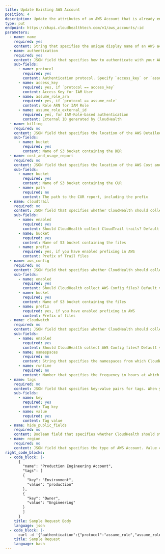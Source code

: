 ```yaml
---
title: Update Existing AWS Account
position: 4
description: Update the attributes of an AWS Account that is already enabled in the CloudHealth Platform.
type: put
endpoint: https://chapi.cloudhealthtech.com/v1/aws_accounts/:id
parameters:
  - name: name
    required: yes
    content: String that specifies the unique display name of an AWS account.
  - name: authentication
    required: yes
    content: JSON field that specifies how to authenticate with your AWS accounts. Use IAM Role (recommended) or IAM User (less secure) to authenticate.
    sub-fields:
      - name: protocol
        required: yes
        content: Authentication protocol. Specify `access_key` or `assume_role`
      - name: access_key
        required: yes, if `protocol == access_key`
        content: Access Key for IAM User
      - name: assume_role_arn
        required: yes, if `protocol == assume_role`
        content: Role ARN for IAM Role
      - name: assume_role_external_id
        required: yes, for IAM-Role-based authentication
        content: External ID generated by CloudHealth
  - name: billing
    required: no
    content: JSON field that specifies the location of the AWS Detailed Billing Record (DBR)
    sub-fields:
      - name: bucket
        required: yes
        content: Name of S3 bucket containing the DBR
  - name: cost_and_usage_report
    required: no
    content: JSON field that specifies the location of the AWS Cost and Usage Report (CUR).
    sub-fields:
      - name: bucket
        required: yes
        content: Name of S3 bucket containing the CUR
      - name: path
        required: no
        content: The path to the CUR report, including the prefix
  - name: cloudtrail
    required: no
    content: JSON field that specifies whether CloudHealth should collect CloudTrail Trails and the location of Trail files.
    sub-fields:
      - name: enabled
        required: yes
        content: Should CloudHealth collect CloudTrail trails? Default value is `False`
      - name: bucket
        required: yes
        content: Name of S3 bucket containing the files
      - name: prefix
        required: yes, if you have enabled prefixing in AWS
        content: Prefix of Trail files
  - name: aws_config
    required: no
    content: JSON field that specifies whether CloudHealth should collect AWS Config files and the location of the files.
    sub-fields:
      - name: enabled
        required: yes
        content: Should CloudHealth collect AWS Config files? Default value is `False`
      - name: bucket
        required: yes
        content: Name of S3 bucket containing the files
      - name: prefix
        required: yes, if you have enabled prefixing in AWS
        content: Prefix of files
  - name: cloudwatch
    required: no
    content: JSON field that specifies whether CloudHealth should collect CloudWatch data.
    sub-fields:
      - name: enabled
        required: yes
        content: Should CloudHealth collect AWS Config files? Default value is `True`
      - name: namespaces
        required: no
        content: String that specifies the namespaces from which CloudWatch data should be gathered. Value can be `CWAgent`, `System/Linux`, `System/Windows`, or a comma-separated list of two or more of these values. Default value is an empty string.
      - name: runtime
        required: no
        content: Number that specifies the frequency in hours at which CloudHealth should gather CloudWatch data. Default value is `1`. Value can be `1` or `24`.
  - name: tags
    required: no
    content: JSON field that specifies key-value pairs for tags. When you use this field, The API restricts queries to AWS accounts that are tagged with these key-value pairs.
    sub-fields:
      - name: key
        required: yes
        content: Tag key
      - name: value
        required: yes
        content: Tag value
  - name: hide_public_fields
    required: no
    content: Boolean field that specifies whether CloudHealth should store public DNS and IP. Default value is `True`
  - name: region
    required: no
    content: JSON field that specifies the type of AWS Account. Value can be `global` (default) or `govcloud`.
right_code_blocks:
  - code_block: |-
      {
        "name": "Production Engineering Account",
        "tags": [
        {
          "key": "Environment",
          "value": "production"
        },
        {
          "key": "Owner",
          "value": "Engineering"
        }
        ]
      }
    title: Sample Request Body
    language: json
  - code_block: |-
      curl -d '{"authentication":{"protocol":"assume_role","assume_role_arn":"arn:123","assume_role_external_id":"61a1XXXXXXXXXXXXXXXXXXXXX5d8c6"},"name":"Tools 123"}' -H 'Authorization: Bearer <your_api_key>' -H 'Content-Type: application/json' --request PUT 'https://chapi.cloudhealthtech.com/v1/aws_accounts/<account_id>'
    title: Sample Request
    language: bash
---
```


